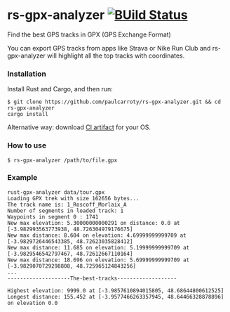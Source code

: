 # rs-gpx-analyzer  [![BUild Status](https://github.com/paulcarroty/rs-gpx-analyzer/actions/workflows/rust.yml/badge.svg)](https://github.com/paulcarroty/rs-gpx-analyzer/actions)


Find the best GPS tracks in GPX (GPS Exchange Format)

You can export GPS tracks from apps like Strava or Nike Run Club and rs-gpx-analyzer will highlight all the top tracks with coordinates.

### Installation

Install Rust and Cargo, and then run:


```
$ git clone https://github.com/paulcarroty/rs-gpx-analyzer.git && cd rs-gpx-analyzer
cargo install 
```

Alternative way: download [CI artifact](https://github.com/paulcarroty/rs-gpx-analyzer/actions/) for your OS.



### How to use

`$ rs-gpx-analyzer /path/to/file.gpx`


### Example 

```
rust-gpx-analyzer data/tour.gpx
Loading GPX trek with size 162656 bytes...
The track name is: 1_Roscoff_Morlaix_A
Number of segments in loaded track: 1
Waypoints in segment 0 : 1741
New max elevation: 5.30000000000291 on distance: 0.0 at [-3.982993563773938, 48.726304979176675]
New max distance: 8.604 on elevation: 4.69999999999709 at [-3.9829726446543385, 48.72623035828412]
New max distance: 11.685 on elevation: 5.19999999999709 at [-3.9829546542797467, 48.72612667110164]
New max distance: 18.696 on elevation: 5.69999999999709 at [-3.9829070729298808, 48.725965124843256]
...
--------------------The-best-tracks-------------------

Highest elevation: 9999.0 at [-3.9857610894015805, 48.68644800612525]
Longest distance: 155.452 at [-3.9577466263357945, 48.64466328878896] on elevation 0.0
```
 
